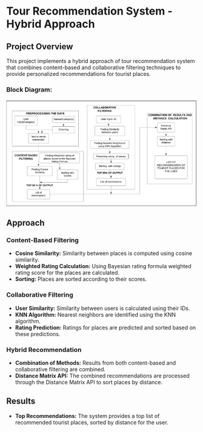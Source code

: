 # Tour Recommendation System - Hybrid Approach

## Project Overview

This project implements a hybrid approach of tour recommendation system that combines content-based and collaborative filtering techniques to provide personalized recommendations for tourist places.

### Block Diagram:
![Block Diagram Image](BLOCK_DIAGRAM.png)

## Approach

### Content-Based Filtering
- **Cosine Similarity:** Similarity between places is computed using cosine similarity.
- **Weighted Rating Calculation:** Using Bayesian rating formula weighted rating score for the places are calculated. 
- **Sorting:** Places are sorted according to their scores.

### Collaborative Filtering
- **User Similarity:** Similarity between users is calculated using their IDs.
- **KNN Algorithm:** Nearest neighbors are identified using the KNN algorithm.
- **Rating Prediction:** Ratings for places are predicted and sorted based on these predictions.

### Hybrid Recommendation
- **Combination of Methods:** Results from both content-based and collaborative filtering are combined.
- **Distance Matrix API:** The combined recommendations are processed through the Distance Matrix API to sort places by distance.

## Results
- **Top Recommendations:** The system provides a top list of recommended tourist places, sorted by distance for the user.
